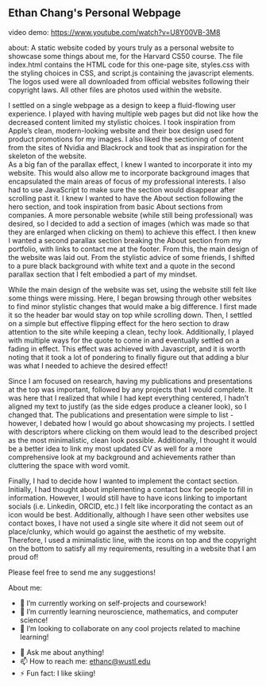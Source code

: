 ## Ethan Chang's Personal Webpage
video demo: https://www.youtube.com/watch?v=U8Y00VB-3M8

about: A static website coded by yours truly as a personal website to showcase some things about me, for the Harvard CS50 course. The file index.html contains the HTML code for this one-page site, styles.css with the styling choices in CSS, and script.js containing the javascript elements. The logos used were all downloaded from official websites following their copyright laws. All other files are photos used within the website.

I settled on a single webpage as a design to keep a fluid-flowing user experience. I played with having multiple web pages but did not like how the decreased content limited my stylistic choices. I took inspiration from Apple’s clean, modern-looking website and their box design used for product promotions for my images. I also liked the sectioning of content from the sites of Nvidia and Blackrock and took that as inspiration for the skeleton of the website. <br/>
As a big fan of the parallax effect, I knew I wanted to incorporate it into my website. This would also allow me to incorporate background images that encapsulated the main areas of focus of my professional interests. I also had to use JavaScript to make sure the section would disappear after scrolling past it. I knew I wanted to have the About section following the hero section, and took inspiration from basic About sections from companies. A more personable website (while still being professional) was desired, so I decided to add a section of images (which was made so that they are enlarged when clicking on them) to achieve this effect. I then knew I wanted a second parallax section breaking the About section from my portfolio, with links to contact me at the footer. From this, the main design of the website was laid out. From the stylistic advice of some friends, I shifted to a pure black background with white text and a quote in the second parallax section that I felt embodied a part of my mindset.

While the main design of the website was set, using the website still felt like some things were missing. Here, I began browsing through other websites to find minor stylistic changes that would make a big difference. I first made it so the header bar would stay on top while scrolling down. Then, I settled on a simple but effective flipping effect for the hero section to draw attention to the site while keeping a clean, techy look. Additionally, I played with multiple ways for the quote to come in and eventually settled on a fading in effect. This effect was achieved with Javascript, and it is worth noting that it took a lot of pondering to finally figure out that adding a blur was what I needed to achieve the desired effect! 

Since I am focused on research, having my publications and presentations at the top was important, followed by any projects that I would complete. It was here that I realized that while I had kept everything centered, I hadn’t aligned my text to justify (as the side edges produce a cleaner look), so I changed that. The publications and presentation were simple to list - however, I debated how I would go about showcasing my projects. I settled with descriptors where clicking on them would lead to the described project as the most minimalistic, clean look possible. Additionally, I thought it would be a better idea to link my most updated CV as well for a more comprehensive look at my background and achievements rather than cluttering the space with word vomit.

Finally, I had to decide how I wanted to implement the contact section. Initially, I had thought about implementing a contact box for people to fill in information. However, I would still have to have icons linking to important socials (i.e. Linkedin, ORCID, etc.) I felt like incorporating the contact as an icon would be best. Additionally, although I have seen other websites use contact boxes, I have not used a single site where it did not seem out of place/clunky, which would go against the aesthetic of my website. Therefore, I used a minimalistic line, with the icons on top and the copyright on the bottom to satisfy all my requirements, resulting in a website that I am proud of! 

Please feel free to send me any suggestions!

About me:
- 🔭 I’m currently working on self-projects and coursework!
- 🌱 I’m currently learning neuroscience, mathematics, and computer science!
- 👯 I’m looking to collaborate on any cool projects related to machine learning!
<!-- - 🤔 I’m looking for help with nothing at the moment!-->
- 💬 Ask me about anything!
- 📫 How to reach me: ethanc@wustl.edu
- ⚡ Fun fact: I like skiing!
<!-- **ethan-chang-nmc/ethan-chang-nmc** is a ✨ _special_ ✨ repository because its `README.md` (this file) appears on your GitHub profile. -->

